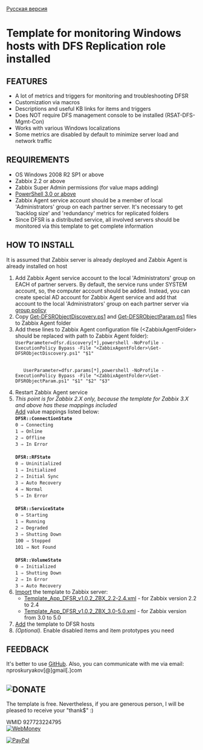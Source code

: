 <a href="README-RU.md">Русская версия</a>

<h1>Template for monitoring Windows hosts with DFS Replication role installed</h1>

<h2>FEATURES</h2>
<ul>
 <li>A lot of metrics and triggers for monitoring and troubleshooting DFSR</li>
 <li>Customization via macros</li>
 <li>Descriptions and useful KB links for items and triggers</li>
 <li>Does NOT require DFS management console to be installed (RSAT-DFS-Mgmt-Con)</li>
 <li>Works with various Windows localizations</li>
 <li>Some metrics are disabled by default to minimize server load and network traffic</li>
</ul> 

<h2>REQUIREMENTS</h2>
<ul>
 <li>OS Windows 2008 R2 SP1 or above</li>
 <li>Zabbix 2.2 or above</li>
 <li>Zabbix Super Admin permissions (for value maps adding)</li>
 <li><a href="https://docs.microsoft.com/en-us/powershell/scripting/windows-powershell/install/installing-windows-powershell?view=powershell-5.1">PowerShell 3.0 or above</a></li>
 <li>Zabbix Agent service account should be a member of local 'Administrators' group on each partner server. It's necessary to get 'backlog size' and 'redundancy' metrics for replicated folders</li>
 <li>Since DFSR is a distributed service, all involved servers should be monitored via this template to get complete information</li>
</ul>

<h2>HOW TO INSTALL</h2>
It is assumed that Zabbix server is already deployed and Zabbix Agent is already installed on host
<ol>
 <li>Add Zabbix Agent service account to the local 'Administrators' group on EACH of partner servers. By default, the service runs under SYSTEM account, so, the computer account should be added. Instead, you can create special AD account for Zabbix Agent service and add that account to the local 'Administrators' group on each partner server via <a href="https://morgansimonsen.com/2008/03/25/working-with-group-policy-restricted-groups-policies-2/">group policy</a>
 </li>
 <li>Copy <a href="https://github.com/perlestius/Zabbix_Templates/blob/master/DFSR/Get-DFSRObjectDiscovery.ps1">Get-DFSRObjectDiscovery.ps1</a> and <a href="https://github.com/perlestius/Zabbix_Templates/blob/master/DFSR/Get-DFSRObjectParam.ps1">Get-DFSRObjectParam.ps1</a> files to Zabbix Agent folder</li>
 <li>Add these lines to Zabbix Agent configuration file (&lt;ZabbixAgentFolder&gt; should be replaced with path to Zabbix Agent folder):
  <br>
  <code>UserParameter=dfsr.discovery[*],powershell -NoProfile -ExecutionPolicy Bypass -File "&lt;ZabbixAgentFolder&gt;\Get-DFSRObjectDiscovery.ps1" "$1"
  </code>
  <br>
  <code>
   UserParameter=dfsr.params[*],powershell -NoProfile -ExecutionPolicy Bypass -File "&lt;ZabbixAgentFolder&gt;\Get-DFSRObjectParam.ps1" "$1" "$2" "$3"
   </code>
 </li>
 <li>Restart Zabbix Agent service</li>
  <li><i>This point is for Zabbix 2.X only, because the template for Zabbix 3.X and above has these mappings included</i>
  <br>
  <a href="https://www.zabbix.com/documentation/2.2/manual/config/items/mapping">Add</a> value mappings listed below:<br>
  <code><b>DFSR::ConnectionState</b></code><br>
  <code>0 ⇒ Connecting</code><br>
  <code>1 ⇒ Online</code><br>
  <code>2 ⇒ Offline</code><br>
  <code>3 ⇒ In Error</code><br>
  <br>
  <code><b>DFSR::RFState</b></code><br>
  <code>0 ⇒ Uninitialized</code><br>
  <code>1 ⇒ Initialized</code><br>
  <code>2 ⇒ Initial Sync</code><br>
  <code>3 ⇒ Auto Recovery</code><br>
  <code>4 ⇒ Normal</code><br>
  <code>5 ⇒ In Error</code><br>
  <br>
  <code><b>DFSR::ServiceState</b></code><br>
  <code>0 ⇒ Starting</code><br>
  <code>1 ⇒ Running</code><br>
  <code>2 ⇒ Degraded</code><br>
  <code>3 ⇒ Shutting Down</code><br>
  <code>100 ⇒ Stopped</code><br>
  <code>101 ⇒ Not Found</code><br>
  <br>
  <code><b>DFSR::VolumeState</b></code><br>
  <code>0 ⇒ Initialized</code><br>
  <code>1 ⇒ Shutting Down</code><br>
  <code>2 ⇒ In Error</code><br>
  <code>3 ⇒ Auto Recovery</code><br>
 </li>
 <li><a href="https://www.zabbix.com/documentation/current/manual/xml_export_import/templates#importing">Import</a> the template to Zabbix server:
 <ul>
  <li><a href="https://github.com/perlestius/Zabbix_Templates/blob/master/DFSR/Template_App_DFSR_v1.0.2_ZBX_2.2-2.4.xml">Template_App_DFSR_v1.0.2_ZBX_2.2-2.4.xml</a> - for Zabbix version 2.2 to 2.4</li>
  <li><a href="https://github.com/perlestius/Zabbix_Templates/blob/master/DFSR/Template_App_DFSR_v1.0.2_ZBX_3.0-5.0.xml">Template_App_DFSR_v1.0.2_ZBX_3.0-5.0.xml</a> - for Zabbix version from 3.0 to 5.0</li>
 </ul> 
 </li>
 <li><a href="https://www.zabbix.com/documentation/current/manual/config/hosts/host">Add</a> the template to DFSR hosts</li>
 <li><i>(Optional).</i> Enable disabled items and item prototypes you need</li>
</ol>

<h2>FEEDBACK</h2>
It's better to use <a href="https://github.com/perlestius/Zabbix_Templates/tree/master/DFSR">GitHub</a>. Also, you can communicate with me via email: nproskuryakov[@]gmail[.]com

<h2><img src="https://habrastorage.org/webt/tp/ok/ve/tpokvey7famegbrfsgrmtk6iuju.png" alt="DONATE"/></h2>
<p>The template is free. Nevertheless, if you are generous person, I will be pleased to receive your "thank$" :)</p>
<p>WMID 927723224795<br><a href="https://pay.web.money/927723224795"</a><img src="https://www.webmoney.ru/img/icons/88x31_wm_blue.png" alt="WebMoney"></a></p>

<p><a href="https://www.paypal.com/cgi-bin/webscr?cmd=_donations&business=nproskuryakov@gmail.com&item_name=Thanks for DFSR Zabbix Template&no_shipping=1&no_note=1&tax=0&currency_code=USD&lc=US&bn=PP_DonationsBF" &target="_self"</a><img src="https://www.paypalobjects.com/digitalassets/c/website/marketing/apac/C2/logos-buttons/optimize/26_Grey_PayPal_Pill_Button.png" alt="PayPal"></a></p>
